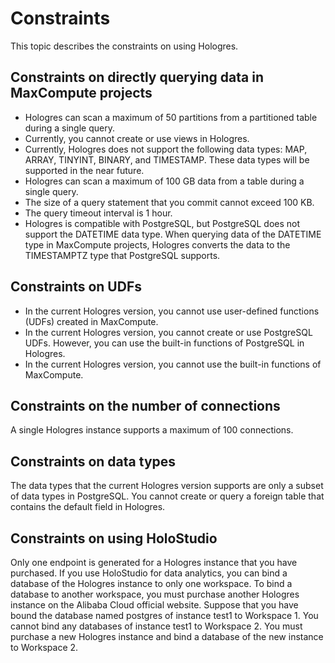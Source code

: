 # Constraints

This topic describes the constraints on using Hologres.

## Constraints on directly querying data in MaxCompute projects

-   Hologres can scan a maximum of 50 partitions from a partitioned table during a single query.
-   Currently, you cannot create or use views in Hologres.
-   Currently, Hologres does not support the following data types: MAP, ARRAY, TINYINT, BINARY, and TIMESTAMP. These data types will be supported in the near future.
-   Hologres can scan a maximum of 100 GB data from a table during a single query.
-   The size of a query statement that you commit cannot exceed 100 KB.
-   The query timeout interval is 1 hour.
-   Hologres is compatible with PostgreSQL, but PostgreSQL does not support the DATETIME data type. When querying data of the DATETIME type in MaxCompute projects, Hologres converts the data to the TIMESTAMPTZ type that PostgreSQL supports.

## Constraints on UDFs

-   In the current Hologres version, you cannot use user-defined functions \(UDFs\) created in MaxCompute.
-   In the current Hologres version, you cannot create or use PostgreSQL UDFs. However, you can use the built-in functions of PostgreSQL in Hologres.
-   In the current Hologres version, you cannot use the built-in functions of MaxCompute.

## Constraints on the number of connections

A single Hologres instance supports a maximum of 100 connections.

## Constraints on data types

The data types that the current Hologres version supports are only a subset of data types in PostgreSQL. You cannot create or query a foreign table that contains the default field in Hologres.

## Constraints on using HoloStudio

Only one endpoint is generated for a Hologres instance that you have purchased. If you use HoloStudio for data analytics, you can bind a database of the Hologres instance to only one workspace. To bind a database to another workspace, you must purchase another Hologres instance on the Alibaba Cloud official website. Suppose that you have bound the database named postgres of instance test1 to Workspace 1. You cannot bind any databases of instance test1 to Workspace 2. You must purchase a new Hologres instance and bind a database of the new instance to Workspace 2.

